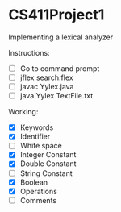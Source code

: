 # CS411Project1
Implementing a lexical analyzer

Instructions:
- [ ] Go to command prompt
- [ ] jflex search.flex
- [ ] javac Yylex.java
- [ ] java Yylex TextFile.txt

Working:
- [X] Keywords
- [X] Identifier
- [ ] White space
- [X] Integer Constant
- [X] Double Constant
- [ ] String Constant
- [X] Boolean
- [X] Operations
- [ ] Comments
